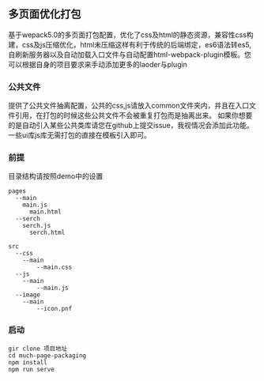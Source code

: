 ## 多页面优化打包

基于wepack5.0的多页面打包配置，优化了css及html的静态资源，兼容性css构建，css及js压缩优化，html未压缩这样有利于传统的后端绑定，es6语法转es5, 自刷新服务器以及自动加载入口文件与自动配置html-webpack-plugin模板。您可以根据自身的项目要求来手动添加更多的laoder与plugin

### 公共文件

提供了公共文件抽离配置，公共的css,js请放入common文件夹内，并且在入口文件引用，在打包的时候这些公共文件不会被重复打包而是抽离出来。
如果你想要的是自动引入某些公共类库请您在github上提交issue，我视情况会添加此功能。一些ui库js库无需打包的直接在模板引入即可。

### 前提

目录结构请按照demo中的设置

```
pages
  --main
    main.js
	  main.html
  --serch
    serch.js
	  serch.html

src
  --css
    --main
	    --main.css
  --js
    --main
	    --main.js
  --image
    --main
	    --icon.pnf
```


### 启动


```
gir clone 项目地址
cd much-page-packaging
npm install
npm run serve

```